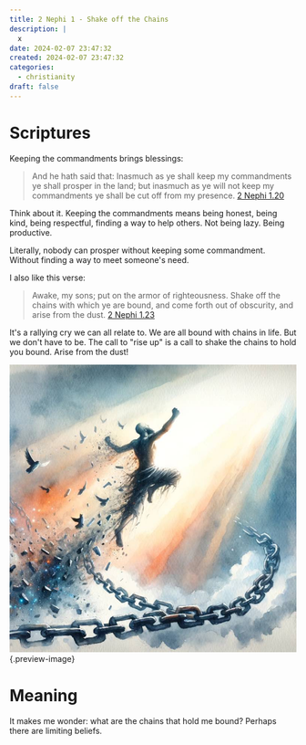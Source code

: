 ```yaml
---
title: 2 Nephi 1 - Shake off the Chains
description: |
  x
date: 2024-02-07 23:47:32
created: 2024-02-07 23:47:32
categories:
  - christianity
draft: false
---
```

# Scriptures

Keeping the commandments brings blessings:

> And he hath said that: Inasmuch as ye shall keep my commandments ye shall prosper in the land; but inasmuch as ye will not keep my commandments ye shall be cut off from my presence.
> [2 Nephi 1.20](../scriptures/2-nephi-1.20)

Think about it. Keeping the commandments means being honest, being kind, being respectful, finding a way to help others. Not being lazy. Being productive. 

Literally, nobody can prosper without keeping some commandment. Without finding a way to meet someone's need. 

I also like this verse:

> Awake, my sons; put on the armor of righteousness. Shake off the chains with which ye are bound, and come forth out of obscurity, and arise from the dust.
> [2 Nephi 1.23](../scriptures/2-nephi-1.23)

It's a rallying cry we can all relate to. We are all bound with chains in life. But we don't have to be. The call to "rise up" is a call to shake the chains to hold you bound. Arise from the dust!

![Break free from the chains](../img/dalle-breaking-free-from-the-chains.jpeg){.preview-image}
# Meaning

It makes me wonder: what are the chains that hold me bound? Perhaps there are limiting beliefs. 